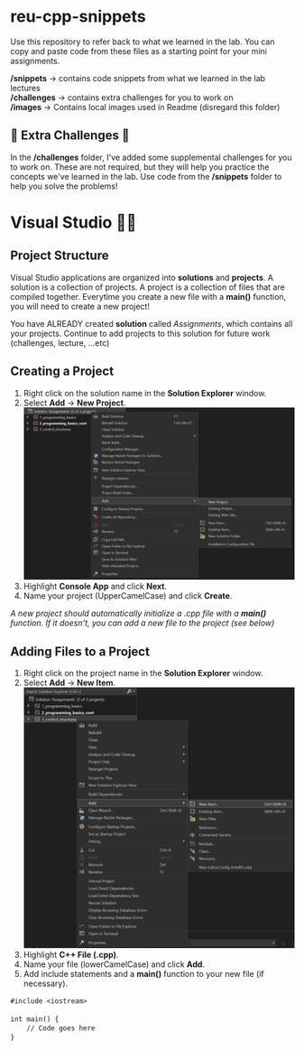 # reu-cpp-snippets
Use this repository to refer back to what we learned in the lab. You can copy and paste code from these files as a starting point for your mini assignments.

**/snippets** -> contains code snippets from what we learned in the lab lectures  
**/challenges** -> contains extra challenges for you to work on  
**/images** -> Contains local images used in Readme (disregard this folder)

## 🚨 Extra Challenges 📝
In the **/challenges** folder, I've added some supplemental challenges for you to work on. These are not required, but they will help you practice the concepts we've learned in the lab. Use code from the **/snippets** folder to help you solve the problems!

# Visual Studio 👨‍💻
## Project Structure
Visual Studio applications are organized into **solutions** and **projects**. A solution is a collection of projects. A project is a collection of files that are compiled together. Everytime you create a new file with a **main()** function, you will need to create a new project!

You have ALREADY created **solution** called *Assignments*, which contains all your projects. Continue to add projects to this solution for future work (challenges, lecture, ...etc)

## Creating a Project
1. Right click on the solution name in the **Solution Explorer** window.
2. Select **Add** -> **New Project**.
![NewProjectImage](images/new_project.png)
3. Highlight **Console App** and click **Next**.
4. Name your project (UpperCamelCase) and click **Create**.

*A new project should automatically initialize a .cpp file with a **main()** function. If it doesn't, you can add a new file to the project (see below)*

## Adding Files to a Project
1. Right click on the project name in the **Solution Explorer** window.
2. Select **Add** -> **New Item**.
![NewFileImage](images/new_file.png)
3. Highlight **C++ File (.cpp)**.
4. Name your file (lowerCamelCase) and click **Add**.
5. Add include statements and a **main()** function to your new file (if necessary).
```{c++}
#include <iostream>

int main() {
    // Code goes here
}
```
